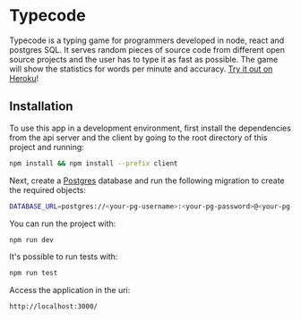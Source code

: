 # Typecode

Typecode is a typing game for programmers developed in node, react and
postgres SQL.
It serves random pieces of source code from different open source projects and
the user has to type it as fast as possible. The game will show the statistics
for words per minute and accuracy. [Try it out on Heroku](https://dashboard.heroku.com/apps/vast-journey-40229)!

## Installation

To use this app in a development environment, first install the dependencies from the api server and the client by going
to the root directory of this project and running:
```bash
npm install && npm install --prefix client
```
Next, create a [Postgres](https://www.postgresql.org/) database and run the following migration to create the required
objects:

```bash
DATABASE_URL=postgres://<your-pg-username>:<your-pg-password>@<your-pg-host>:<your-pg-port>/<your-pg-database> npm run migrate up
```
You can run the project with:
```bash
npm run dev
```
It's possible to run tests with:
```bash
npm run test
```
Access the application in the uri:
```
http://localhost:3000/
```
